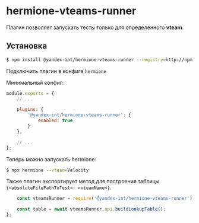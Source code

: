 # hermione-vteams-runner

Плагин позволяет запускать тесты только для определенного **vteam**.

## Установка

```bash
$ npm install @yandex-int/hermione-vteams-runner --registry=http://npm.yandex-team.ru
```

Подключить плагин в конфиге `hermione`

Минимальный конфиг:
```js
module.exports = {
    // ...

    plugins: {
        '@yandex-int/hermione-vteams-runner': {
            enabled: true,
        }
    },

    // ...
};
```

Теперь можно запускать hermione:
```bash
$ npx hermione --vteam=Velocity
```

Также плагин экспортирует метод для построения таблицы `{<absoluteFilePathToTest>: <vteamName>}`.
```js
    const vteamsRunner = require('@yandex-int/hermione-vteams-runner');

    const table = await vteamsRunner.api.buildLookupTable();
};
```
